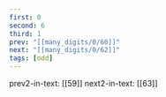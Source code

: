 ```yaml
---
first: 0
second: 6
third: 1
prev: "[[many_digits/0/60]]"
next: "[[many_digits/0/62]]"
tags: [odd]
---
```

prev2-in-text: [[59]]
next2-in-text: [[63]]
